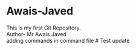 # Awais-Javed
This is my first Git Repository.
<br>
Author- Mr Awais Javed 
<br>
adding commands in command file
#   T e s t   u p d a t e  
 
